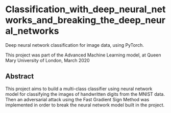 # Classification_with_deep_neural_networks_and_breaking_the_deep_neural_networks

Deep neural network classification for image data, using PyTorch. 

This project was part of the Advanced Machine Learning model, at Queen Mary University of London, March 2020 

## Abstract
This project aims to build a multi-class classifier using neural network model for classifying the images of handwritten digits from the MNIST data. Then an adversarial attack using the Fast Gradient Sign Method was implemented in order to break the neural network model built in the project.